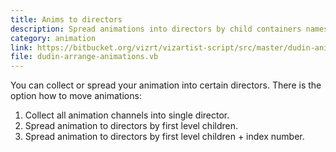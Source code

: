 ```yaml
---
title: Anims to directors
description: Spread animations into directors by child containers names.
category: animation
link: https://bitbucket.org/vizrt/vizartist-script/src/master/dudin-animation/dudin-arrange-animations/
file: dudin-arrange-animations.vb
---
```


<media-image name="anim-arrange-cover.png" />

You can collect or spread your animation into certain directors. There is the option how to move animations:

1. Collect all animation channels into single director.
2. Spread animation to directors by first level children.
3. Spread animation to directors by first level children + index number.
